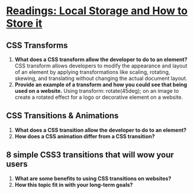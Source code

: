 # [Readings: Local Storage and How to Store it](https://github.com/codefellows/seattle-code-201d108/tree/main/class-13)

## CSS Transforms
1. **What does a CSS transform allow the developer to do to an element?** CSS transform allows developers to modify the appearance and layout of an element by applying transformations like scaling, rotating, skewing, and translating without changing the actual document layout.
2. **Provide an example of a transform and how you could see that being used on a website.** Using transform: rotate(45deg); on an image to create a rotated effect for a logo or decorative element on a website.

## CSS Transitions & Animations
1. **What does a CSS transition allow the developer to do to an element?**
2. **How does a CSS animation differ from a CSS transition?**

## 8 simple CSS3 transitions that will wow your users
1. **What are some benefits to using CSS transitions on websites?**
2. **How this topic fit in with your long-term goals?**
